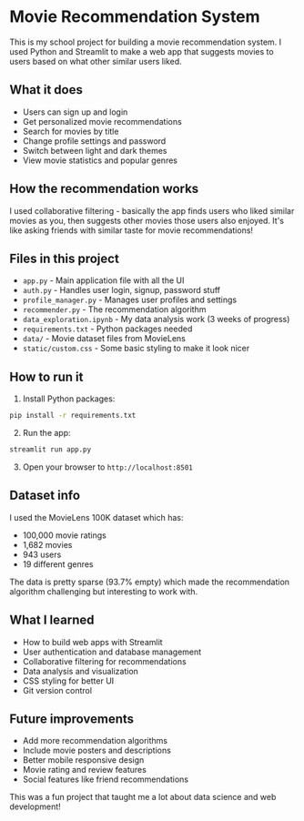 # Movie Recommendation System

This is my school project for building a movie recommendation system. I used Python and Streamlit to make a web app that suggests movies to users based on what other similar users liked.

## What it does

- Users can sign up and login
- Get personalized movie recommendations 
- Search for movies by title
- Change profile settings and password
- Switch between light and dark themes
- View movie statistics and popular genres

## How the recommendation works

I used collaborative filtering - basically the app finds users who liked similar movies as you, then suggests other movies those users also enjoyed. It's like asking friends with similar taste for movie recommendations!

## Files in this project

- `app.py` - Main application file with all the UI
- `auth.py` - Handles user login, signup, password stuff
- `profile_manager.py` - Manages user profiles and settings
- `recommender.py` - The recommendation algorithm 
- `data_exploration.ipynb` - My data analysis work (3 weeks of progress)
- `requirements.txt` - Python packages needed
- `data/` - Movie dataset files from MovieLens
- `static/custom.css` - Some basic styling to make it look nicer

## How to run it

1. Install Python packages:
```bash
pip install -r requirements.txt
```

2. Run the app:
```bash
streamlit run app.py
```

3. Open your browser to `http://localhost:8501`

## Dataset info

I used the MovieLens 100K dataset which has:
- 100,000 movie ratings
- 1,682 movies  
- 943 users
- 19 different genres

The data is pretty sparse (93.7% empty) which made the recommendation algorithm challenging but interesting to work with.

## What I learned

- How to build web apps with Streamlit
- User authentication and database management
- Collaborative filtering for recommendations
- Data analysis and visualization
- CSS styling for better UI
- Git version control

## Future improvements

- Add more recommendation algorithms
- Include movie posters and descriptions
- Better mobile responsive design
- Movie rating and review features
- Social features like friend recommendations

This was a fun project that taught me a lot about data science and web development!
